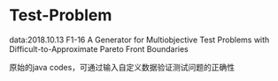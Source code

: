 # Test-Problem
data:2018.10.13
F1-16
A Generator for Multiobjective Test Problems with Difficult-to-Approximate Pareto Front Boundaries

原始的java codes，可通过输入自定义数据验证测试问题的正确性
